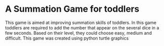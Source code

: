 # A Summation Game for toddlers

This game is aimed at improving summation skills of toddlers. In this game toddlers 
are required to add the number that appear on the several dice in a few seconds. 
Based on their level, they could choose easy, medium and difficult.
This game was created using python turtle graphics
